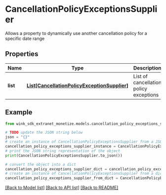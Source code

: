 # CancellationPolicyExceptionsSupplier

Allows a property to dynamically use another cancellation policy for a specific date range

## Properties

Name | Type | Description | Notes
------------ | ------------- | ------------- | -------------
**list** | [**List[CancellationPolicyExceptionSupplier]**](CancellationPolicyExceptionSupplier.md) | List of cancellation policy exceptions | 

## Example

```python
from wink_sdk_extranet_monetize.models.cancellation_policy_exceptions_supplier import CancellationPolicyExceptionsSupplier

# TODO update the JSON string below
json = "{}"
# create an instance of CancellationPolicyExceptionsSupplier from a JSON string
cancellation_policy_exceptions_supplier_instance = CancellationPolicyExceptionsSupplier.from_json(json)
# print the JSON string representation of the object
print(CancellationPolicyExceptionsSupplier.to_json())

# convert the object into a dict
cancellation_policy_exceptions_supplier_dict = cancellation_policy_exceptions_supplier_instance.to_dict()
# create an instance of CancellationPolicyExceptionsSupplier from a dict
cancellation_policy_exceptions_supplier_from_dict = CancellationPolicyExceptionsSupplier.from_dict(cancellation_policy_exceptions_supplier_dict)
```
[[Back to Model list]](../README.md#documentation-for-models) [[Back to API list]](../README.md#documentation-for-api-endpoints) [[Back to README]](../README.md)


